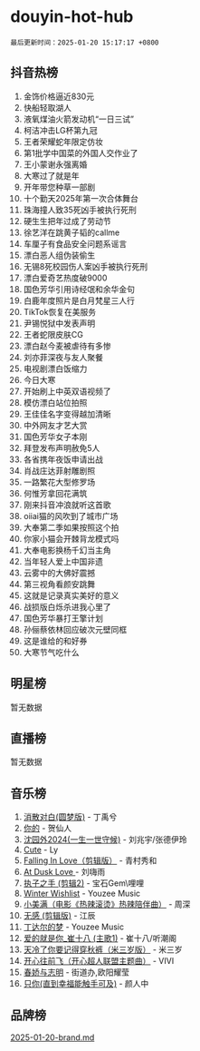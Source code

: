 # douyin-hot-hub

`最后更新时间：2025-01-20 15:17:17 +0800`

## 抖音热榜

1. 金饰价格逼近830元
1. 快船轻取湖人
1. 液氧煤油火箭发动机“一日三试”
1. 柯洁冲击LG杯第九冠
1. 王者荣耀蛇年限定仿妆
1. 第1批学中国菜的外国人交作业了
1. 王小蒙谢永强离婚
1. 大寒过了就是年
1. 开年带您种草一部剧
1. 十个勤天2025年第一次合体舞台
1. 珠海撞人致35死凶手被执行死刑
1. 硬生生把年过成了劳动节
1. 徐艺洋在跳黄子韬的callme
1. 车厘子有食品安全问题系谣言
1. 漂白恶人组伪装偷生
1. 无锡8死校园伤人案凶手被执行死刑
1. 漂白爱奇艺热度破9000
1. 国色芳华引用诗经氓和余华金句
1. 白鹿年度照片是白月梵星三人行
1. TikTok恢复在美服务
1. 尹锡悦狱中发表声明
1. 王者蛇限皮肤CG
1. 漂白赵今麦被虐待有多惨
1. 刘亦菲深夜与友人聚餐
1. 电视剧漂白饭缩力
1. 今日大寒
1. 开始刷上中英双语视频了
1. 模仿漂白站位拍照
1. 王佳佳名字变得越加清晰
1. 中外网友才艺大赏
1. 国色芳华女子本刚
1. 拜登发布声明赦免5人
1. 各省携年夜饭申请出战
1. 肖战庄达菲射雕剧照
1. 一路繁花大型修罗场
1. 何惟芳拿回花满筑
1. 刚来抖音冲浪就听这首歌
1. oiiai猫的风吹到了城市广场
1. 大奉第二季如果按照这个拍
1. 你家小猫会开棘背龙模式吗
1. 大奉电影换杨千幻当主角
1. 当年轻人爱上中国非遗
1. 云雾中的大佛好震撼
1. 第三视角看颜安跳舞
1. 这就是记录真实美好的意义
1. 战损版白烁杀进我心里了
1. 国色芳华暴打王擎计划
1. 孙俪蔡依林回应破次元壁同框
1. 这是谁给的和好券
1. 大寒节气吃什么

## 明星榜

暂无数据

## 直播榜

暂无数据

## 音乐榜

1. [消散对白(圆梦版)](https://sf6-cdn-tos.douyinstatic.com/obj/tos-cn-ve-2774/og4jB5I5IizzoZVAAAzWgBMAsMDWoArfwBOiFs) - 丁禹兮
1. [你的](https://sf6-cdn-tos.douyinstatic.com/obj/tos-cn-ve-2774/oYuIeKf42jB7sEV6B2upMdpYAgfrQWj0FeRegh) - 贺仙人
1. [沈园外2024(一生一世守候)](https://sf5-hl-cdn-tos.douyinstatic.com/obj/tos-cn-ve-2774/oAIYMHGCmKaYKFDd6FZBf9AfMfx1eErAAEJAFH) - 刘兆宇/张德伊玲
1. [Cute](https://sf5-hl-cdn-tos.douyinstatic.com/obj/tos-cn-ve-2774/o4IbIzHWKAAB4wsS5qMBRiiAlEBGTpQRNfFvuo) - Ly
1. [Falling In Love（剪辑版）](https://sf5-hl-cdn-tos.douyinstatic.com/obj/tos-cn-ve-2774/o8ajpA8zzgBPahbBIO8AcKGBLJezFCRd1wfP9f) - 青村秀和
1. [ At Dusk  Love ](https://sf5-hl-cdn-tos.douyinstatic.com/obj/tos-cn-ve-2774/o8CrpCf5CaYgI4ZrtQgMQAFEfuGqNnRSDQAPBc) - 刘嗨雨
1. [执子之手 (剪辑2)](https://sf5-hl-cdn-tos.douyinstatic.com/obj/tos-cn-ve-2774/oUoZLQjCc31XzqsBnBQUNgeKtYPBcgbFDwtfcu) - 宝石Gem\哩哩
1. [Winter Wishlist](https://sf5-hl-cdn-tos.douyinstatic.com/obj/tos-cn-ve-2774/oIIgUOeamCFCVAzxN6MFRLIBlLGpUqQxeeHrLE) - Youzee Music
1. [小美满（电影《热辣滚烫》热辣陪伴曲）](https://sf5-hl-cdn-tos.douyinstatic.com/obj/tos-cn-ve-2774/o0GAn2lSgfZIDUgtevCGDQYnFg4CwnrBaxbTZL) - 周深
1. [无感 (剪辑版)](https://sf5-hl-cdn-tos.douyinstatic.com/obj/tos-cn-ve-2774/o0eIsUzJBDlQaQFC5OFlgbMEZC1TFYBftOBn6p) - 江辰
1. [丁达尔的梦](https://sf5-hl-cdn-tos.douyinstatic.com/obj/tos-cn-ve-2774/oMU3WirUZBVQkAC9ccG5P2IQirziZM2RTInUY) - Youzee Music
1. [爱的就是你_崔十八 (主歌1)](https://sf5-hl-cdn-tos.douyinstatic.com/obj/tos-cn-ve-2774/oI5BO5DhFZ6UTcNCnZaOCBLtZ7WIMQGfgnXf5E) - 崔十八/听潮阁
1. [天冷了你要记得穿秋裤（米三岁版）](https://sf5-hl-cdn-tos.douyinstatic.com/obj/tos-cn-ve-2774/oQlIwVIDWiZ6BQilAorS7MA0AgCkQDvcZAdm1) - 米三岁
1. [开心往前飞（开心超人联盟主题曲）](https://sf5-hl-cdn-tos.douyinstatic.com/obj/tos-cn-ve-2774/9d8fb7c82cf1421fb93a9fe925275e0a) - VIVI
1. [春娇与志明](https://sf5-hl-cdn-tos.douyinstatic.com/obj/tos-cn-ve-2774/e530d8fceb7044b39707d7f9ff54add1) - 街道办,欧阳耀莹
1. [只你(直到幸福能触手可及)](https://sf5-hl-cdn-tos.douyinstatic.com/obj/tos-cn-ve-2774/o0lBkRDzFTeaVSUz3ZZSCBVtZ5DIMQGfgmEAuE) - 颜人中

## 品牌榜

[2025-01-20-brand.md](2025-01-20-brand.md)

